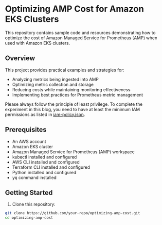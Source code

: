 # Optimizing AMP Cost for Amazon EKS Clusters

This repository contains sample code and resources demonstrating how to optimize the cost of Amazon Managed Service for Prometheus (AMP) when used with Amazon EKS clusters.

## Overview

This project provides practical examples and strategies for:
- Analyzing metrics being ingested into AMP
- Optimizing metric collection and storage
- Reducing costs while maintaining monitoring effectiveness
- Implementing best practices for Prometheus metric management

Please always follow the principle of least privilege. To complete the experiment in this blog, you need to have at least the minimum IAM permissions as listed in [iam-policy.json](./iam-policy.json). 

## Prerequisites

- An AWS account
- Amazon EKS cluster
- Amazon Managed Service for Prometheus (AMP) workspace
- kubectl installed and configured
- AWS CLI installed and configured
- Terraform CLI installed and configured
- Python installed and configured
- yq command installed

## Getting Started

1. Clone this repository:
```bash
git clone https://github.com/your-repo/optimizing-amp-cost.git
cd optimizing-amp-cost
